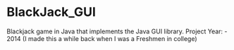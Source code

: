 # BlackJack_GUI
Blackjack game in Java that implements the Java GUI library. Project Year: - 2014 (I made this a while back when I was a Freshmen in college)
